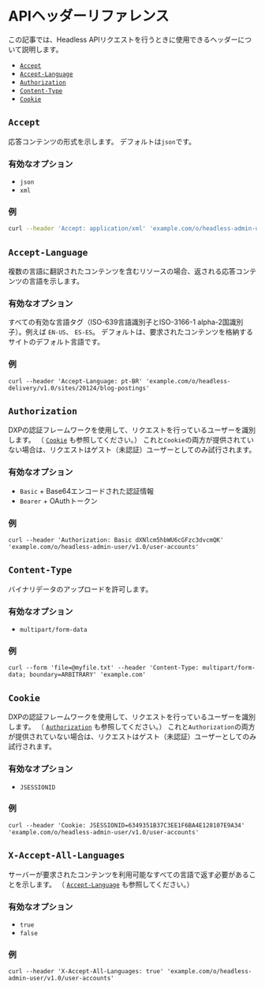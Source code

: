 # APIヘッダーリファレンス

この記事では、Headless APIリクエストを行うときに使用できるヘッダーについて説明します。

* [`Accept`](#accept)
* [`Accept-Language`](#accept-language)
* [`Authorization`](#authorization)
* [`Content-Type`](#content-type)
* [`Cookie`](#cookie)

<a name="accept" />

## `Accept`

応答コンテンツの形式を示します。 デフォルトは`json`です。

### 有効なオプション

* `json`
* `xml`

### 例

```bash
curl --header 'Accept: application/xml' 'example.com/o/headless-admin-user/v1.0/user-accounts'
```

<a name="accept-language" />

## `Accept-Language`

複数の言語に翻訳されたコンテンツを含むリソースの場合、返される応答コンテンツの言語を示します。

### 有効なオプション

すべての有効な言語タグ（ISO-639言語識別子とISO-3166-1 alpha-2国識別子）。例えば `EN-US`、 `ES-ES`。 デフォルトは、要求されたコンテンツを格納するサイトのデフォルト言語です。

### 例

```
curl --header 'Accept-Language: pt-BR' 'example.com/o/headless-delivery/v1.0/sites/20124/blog-postings'
```

<a name="authorization" />

## `Authorization`

DXPの認証フレームワークを使用して、リクエストを行っているユーザーを識別します。 （ [`Cookie`](#cookie) も参照してください。） これと`Cookie`の両方が提供されていない場合は、リクエストはゲスト（未認証）ユーザーとしてのみ試行されます。

### 有効なオプション

* `Basic` + Base64エンコードされた認証情報
* `Bearer` + OAuthトークン

### 例

```
curl --header 'Authorization: Basic dXNlcm5hbWU6cGFzc3dvcmQK' 'example.com/o/headless-admin-user/v1.0/user-accounts'
```

<a name="content-type" />

## `Content-Type`

バイナリデータのアップロードを許可します。

### 有効なオプション

* `multipart/form-data`

### 例

```
curl --form 'file=@myfile.txt' --header 'Content-Type: multipart/form-data; boundary=ARBITRARY' 'example.com'
```

<a name="cookie" />

## `Cookie`

DXPの認証フレームワークを使用して、リクエストを行っているユーザーを識別します。 （ [`Authorization`](#authorization) も参照してください。） これと`Authorization`の両方が提供されていない場合は、リクエストはゲスト（未認証）ユーザーとしてのみ試行されます。

### 有効なオプション

* `JSESSIONID`

### 例

```
curl --header 'Cookie: JSESSIONID=6349351B37C3EE1F6BA4E128107E9A34' 'example.com/o/headless-admin-user/v1.0/user-accounts'
```

<a name="x-accept-all-languages" />

## `X-Accept-All-Languages`

サーバーが要求されたコンテンツを利用可能なすべての言語で返す必要があることを示します。 （ [`Accept-Language`](#accept-language) も参照してください。）

### 有効なオプション

* `true`
* `false`

### 例

```
curl --header 'X-Accept-All-Languages: true' 'example.com/o/headless-admin-user/v1.0/user-accounts'
```
